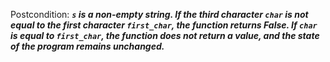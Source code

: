 Postcondition: ***`s` is a non-empty string. If the third character `char` is not equal to the first character `first_char`, the function returns False. If `char` is equal to `first_char`, the function does not return a value, and the state of the program remains unchanged.***
